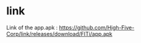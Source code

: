 # link

Link of the app.apk : https://github.com/High-Five-Corp/link/releases/download/FITi/app.apk
